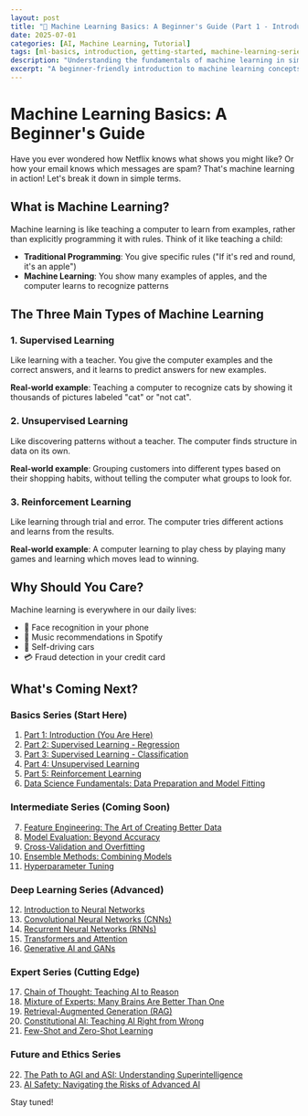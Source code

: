 ```yaml
---
layout: post
title: "🤖 Machine Learning Basics: A Beginner's Guide (Part 1 - Introduction)"
date: 2025-07-01
categories: [AI, Machine Learning, Tutorial]
tags: [ml-basics, introduction, getting-started, machine-learning-series]
description: "Understanding the fundamentals of machine learning in simple terms."
excerpt: "A beginner-friendly introduction to machine learning concepts, explained with real-world examples and minimal technical jargon."
---
```


# Machine Learning Basics: A Beginner's Guide

Have you ever wondered how Netflix knows what shows you might like? Or how your email knows which messages are spam? That's machine learning in action! Let's break it down in simple terms.

## What is Machine Learning?

Machine learning is like teaching a computer to learn from examples, rather than explicitly programming it with rules. Think of it like teaching a child:

- **Traditional Programming**: You give specific rules ("If it's red and round, it's an apple")
- **Machine Learning**: You show many examples of apples, and the computer learns to recognize patterns

## The Three Main Types of Machine Learning

### 1. Supervised Learning
Like learning with a teacher. You give the computer examples and the correct answers, and it learns to predict answers for new examples.

**Real-world example**: Teaching a computer to recognize cats by showing it thousands of pictures labeled "cat" or "not cat".

### 2. Unsupervised Learning
Like discovering patterns without a teacher. The computer finds structure in data on its own.

**Real-world example**: Grouping customers into different types based on their shopping habits, without telling the computer what groups to look for.

### 3. Reinforcement Learning
Like learning through trial and error. The computer tries different actions and learns from the results.

**Real-world example**: A computer learning to play chess by playing many games and learning which moves lead to winning.

## Why Should You Care?

Machine learning is everywhere in our daily lives:
- 📱 Face recognition in your phone
- 🎵 Music recommendations in Spotify
- 🚗 Self-driving cars
- 💳 Fraud detection in your credit card

## What's Coming Next?

### Basics Series (Start Here)
1. [Part 1: Introduction (You Are Here)](/posts/machine-learning-basics-introduction/)
2. [Part 2: Supervised Learning - Regression](/posts/machine-learning-regression/)
3. [Part 3: Supervised Learning - Classification](/posts/machine-learning-classification/)
4. [Part 4: Unsupervised Learning](/posts/machine-learning-unsupervised/)
5. [Part 5: Reinforcement Learning](/posts/machine-learning-reinforcement/)
6. [Data Science Fundamentals: Data Preparation and Model Fitting](/posts/data-science-fundamentals/)

### Intermediate Series (Coming Soon)
7. [Feature Engineering: The Art of Creating Better Data](/posts/machine-learning-feature-engineering/)
8. [Model Evaluation: Beyond Accuracy](/posts/machine-learning-model-evaluation/)
9. [Cross-Validation and Overfitting](/posts/machine-learning-cross-validation/)
10. [Ensemble Methods: Combining Models](/posts/machine-learning-ensemble-methods/)
11. [Hyperparameter Tuning](/posts/machine-learning-hyperparameter-tuning/)

### Deep Learning Series (Advanced)
12. [Introduction to Neural Networks](/posts/deep-learning-neural-networks/)
13. [Convolutional Neural Networks (CNNs)](/posts/deep-learning-cnn/)
14. [Recurrent Neural Networks (RNNs)](/posts/deep-learning-rnn/)
15. [Transformers and Attention](/posts/deep-learning-transformers/)
16. [Generative AI and GANs](/posts/deep-learning-generative-ai/)

### Expert Series (Cutting Edge)
17. [Chain of Thought: Teaching AI to Reason](/2025/07/04/expert-chain-of-thought/)
18. [Mixture of Experts: Many Brains Are Better Than One](/2025/07/04/expert-mixture-of-experts/)
19. [Retrieval-Augmented Generation (RAG)](/2025/07/04/expert-retrieval-augmented-generation/)
20. [Constitutional AI: Teaching AI Right from Wrong](/2025/07/04/expert-constitutional-ai/)
21. [Few-Shot and Zero-Shot Learning](/2025/07/04/expert-few-shot-learning/)

### Future and Ethics Series
22. [The Path to AGI and ASI: Understanding Superintelligence](/2025/07/05/future-superintelligence/)
23. [AI Safety: Navigating the Risks of Advanced AI](/2025/07/05/ai-safety-risks/)

Stay tuned!
